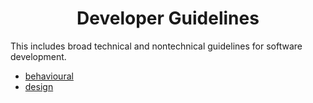 <center>

# Developer Guidelines

</center>

This includes broad technical and nontechnical guidelines for software
development.

- [behavioural](./behavioural.md)
- [design](./design.md)
